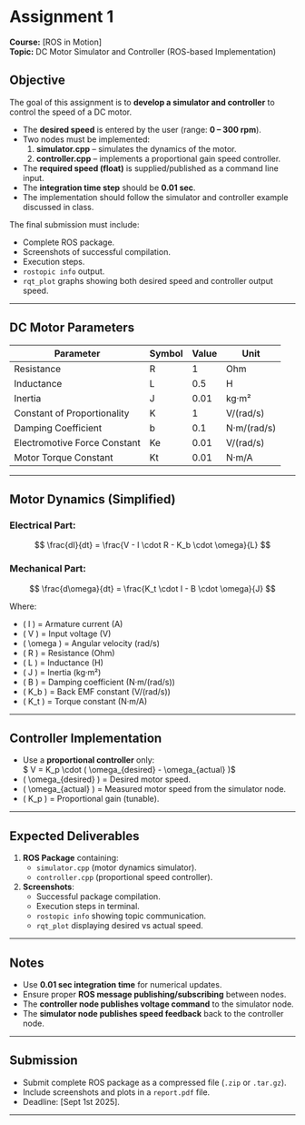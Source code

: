 # Assignment 1  
**Course:** [ROS in Motion]  
**Topic:** DC Motor Simulator and Controller (ROS-based Implementation)  

## Objective
The goal of this assignment is to **develop a simulator and controller** to control the speed of a DC motor.  
- The **desired speed** is entered by the user (range: **0 – 300 rpm**).  
- Two nodes must be implemented:  
  1. **simulator.cpp** – simulates the dynamics of the motor.  
  2. **controller.cpp** – implements a proportional gain speed controller.  
- The **required speed (float)** is supplied/published as a command line input.  
- The **integration time step** should be **0.01 sec**.  
- The implementation should follow the simulator and controller example discussed in class.  

The final submission must include:  
- Complete ROS package.  
- Screenshots of successful compilation.  
- Execution steps.  
- `rostopic info` output.  
- `rqt_plot` graphs showing both desired speed and controller output speed.  

---

## DC Motor Parameters
| Parameter | Symbol | Value | Unit |
|-----------|---------|-------|------|
| Resistance | R | 1 | Ohm |
| Inductance | L | 0.5 | H |
| Inertia | J | 0.01 | kg·m² |
| Constant of Proportionality | K | 1 | V/(rad/s) |
| Damping Coefficient | b | 0.1 | N·m/(rad/s) |
| Electromotive Force Constant | Ke | 0.01 | V/(rad/s) |
| Motor Torque Constant | Kt | 0.01 | N·m/A |

---

## Motor Dynamics (Simplified)

### Electrical Part:
$$
\frac{dI}{dt} = \frac{V - I \cdot R - K_b \cdot \omega}{L}
$$

### Mechanical Part:
$$
\frac{d\omega}{dt} = \frac{K_t \cdot I - B \cdot \omega}{J}
$$

Where:  
- \( I \) = Armature current (A)  
- \( V \) = Input voltage (V)  
- \( \omega \) = Angular velocity (rad/s)  
- \( R \) = Resistance (Ohm)  
- \( L \) = Inductance (H)  
- \( J \) = Inertia (kg·m²)  
- \( B \) = Damping coefficient (N·m/(rad/s))  
- \( K_b \) = Back EMF constant (V/(rad/s))  
- \( K_t \) = Torque constant (N·m/A)  

---

## Controller Implementation
- Use a **proportional controller** only:  
 $  V = K_p \cdot ( \omega_{desired} - \omega_{actual} )$
- \( \omega_{desired} \) = Desired motor speed.  
- \( \omega_{actual} \) = Measured motor speed from the simulator node.  
- \( K_p \) = Proportional gain (tunable).  

---

## Expected Deliverables
1. **ROS Package** containing:  
   - `simulator.cpp` (motor dynamics simulator).  
   - `controller.cpp` (proportional speed controller).  
2. **Screenshots**:  
   - Successful package compilation.  
   - Execution steps in terminal.  
   - `rostopic info` showing topic communication.  
   - `rqt_plot` displaying desired vs actual speed.  

---

## Notes
- Use **0.01 sec integration time** for numerical updates.  
- Ensure proper **ROS message publishing/subscribing** between nodes.  
- The **controller node publishes voltage command** to the simulator node.  
- The **simulator node publishes speed feedback** back to the controller node.  

---


## Submission
- Submit complete ROS package as a compressed file (`.zip` or `.tar.gz`).  
- Include screenshots and plots in a `report.pdf` file.  
- Deadline: [Sept 1st 2025].  

---

